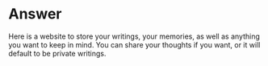 # Answer

Here is a website to store your writings, your memories, as well as anything you want to keep in mind.
You can share your thoughts if you want, or it will default to be private writings.
